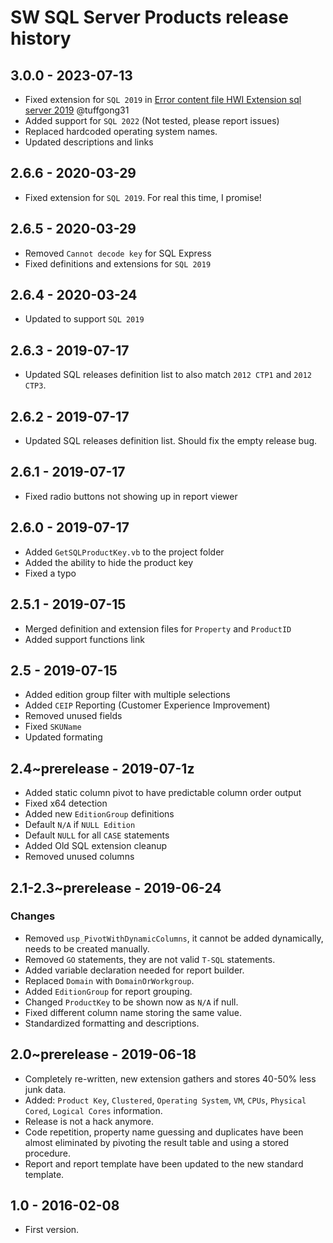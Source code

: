 # SW SQL Server Products release history

## 3.0.0 - 2023-07-13

* Fixed extension for `SQL 2019` in [Error content file HWI Extension sql server 2019](https://github.com/MEM-Zone/MEM.Zone/issues/9) @tuffgong31
* Added support for `SQL 2022` (Not tested, please report issues)
* Replaced hardcoded operating system names.
* Updated descriptions and links

## 2.6.6 - 2020-03-29

* Fixed extension for `SQL 2019`. For real this time, I promise!

## 2.6.5 - 2020-03-29

* Removed `Cannot decode key` for SQL Express
* Fixed definitions and extensions for `SQL 2019`

## 2.6.4 - 2020-03-24

* Updated to support `SQL 2019`

## 2.6.3 - 2019-07-17

* Updated SQL releases definition list to also match `2012 CTP1` and `2012 CTP3`.

## 2.6.2 - 2019-07-17

* Updated SQL releases definition list. Should fix the empty release bug.

## 2.6.1 - 2019-07-17

* Fixed radio buttons not showing up in report viewer

## 2.6.0 - 2019-07-17

* Added `GetSQLProductKey.vb` to the project folder
* Added the ability to hide the product key
* Fixed a typo

## 2.5.1 - 2019-07-15

* Merged definition and extension files for `Property` and `ProductID`
* Added support functions link

## 2.5 - 2019-07-15

* Added edition group filter with multiple selections
* Added `CEIP` Reporting (Customer Experience Improvement)
* Removed unused fields
* Fixed `SKUName`
* Updated formating

## 2.4~prerelease - 2019-07-1z

* Added static column pivot to have predictable column order output
* Fixed x64 detection
* Added new `EditionGroup` definitions
* Default `N/A` if `NULL Edition`
* Default `NULL` for all `CASE` statements
* Added Old SQL extension cleanup
* Removed unused columns

## 2.1-2.3~prerelease - 2019-06-24

### Changes

* Removed `usp_PivotWithDynamicColumns`, it cannot be added dynamically, needs to be created manually.
* Removed `GO` statements, they are not valid `T-SQL` statements.
* Added variable declaration needed for report builder.
* Replaced `Domain` with `DomainOrWorkgroup`.
* Added `EditionGroup` for report grouping.
* Changed `ProductKey` to be shown now as `N/A` if null.
* Fixed different column name storing the same value.
* Standardized formatting and descriptions.

## 2.0~prerelease - 2019-06-18

* Completely re-written, new extension gathers and stores 40-50% less junk data.
* Added: `Product Key`, `Clustered`, `Operating System`, `VM`, `CPUs`, `Physical Cored`, `Logical Cores` information.
* Release is not a hack anymore.
* Code repetition, property name guessing and duplicates have been almost eliminated by pivoting the result table and using a stored procedure.
* Report and report template have been updated to the new standard template.

## 1.0 - 2016-02-08

* First version.
